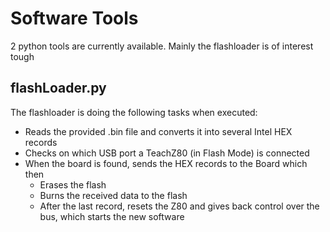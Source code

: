 # Software Tools

2 python tools are currently available. Mainly the flashloader is of interest tough

## flashLoader.py
The flashloader is doing the following tasks when executed:
* Reads the provided .bin file and converts it into several Intel HEX records
* Checks on which USB port a TeachZ80 (in Flash Mode) is connected
* When the board is found, sends the HEX records to the Board which then
  * Erases the flash
  * Burns the received data to the flash
  * After the last record, resets the Z80 and gives back control over the bus, which starts the new software
